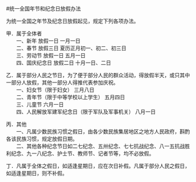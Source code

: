 #统一全国年节和纪念日放假办法

为统一全国之年节及纪念日放假起见，规定下列各项办法。

甲．属于全体者  
　　一、新年 放假一日 一月一日  
　　二、春节 放假三日 夏历正月初一、初二、初三日  
　　三、劳动节 放假一日 五月一日  
　　四、国庆纪念日 放假二日 十月一日、二日

乙．属于部分人民之节日，为了便于部分人民的群众活动，得放假半天，或只其中一部分人放假，其他一部分人得推代表参加庆祝。  
　　一、妇女节（限于妇女） 三月八日  
　　二、青年节（限于中等学校以上学生） 五月四日  
　　三、儿童节 六月一日  
　　四、人民解放军建军纪念日（限于军队及军事机关） 八月一日

丙．其他  
　　一、凡属少数民族习惯之假日，由各少数民族集居地区之地方人民政府，斟酌各该民族习惯，规定放假日期。  
　　二、其他各种纪念节日如二七纪念、五卅纪念、七七抗战纪念、八一五抗战胜利纪念、九一八纪念、护士节、教师节、记者节等，均不必放假。

丁．凡属于全体之假日，如适逢星期日，应在次日补假。凡属于部分人民之假日，如适逢星期日，则不补假。

